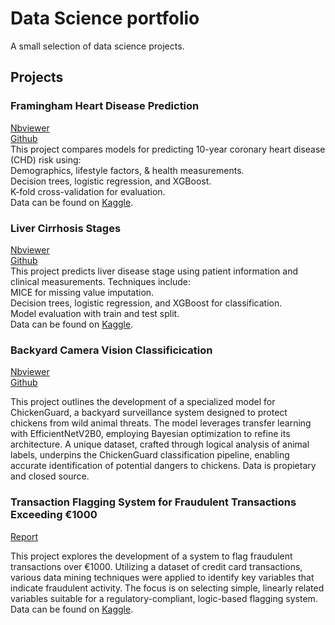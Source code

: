 # Data Science portfolio
A small selection of data science projects. 

## Projects

### Framingham Heart Disease Prediction
<a href="https://nbviewer.org/github/jstrydom/portfolio/blob/main/Framingham_Heart_Disease_Prediction.ipynb" target="_blank">Nbviewer </a> <br>
<a href="https://github.com/jstrydom/portfolio/blob/main/Framingham_Heart_Disease_Prediction.ipynb" target="_blank">Github</a> <br>
This project compares models for predicting 10-year coronary heart disease (CHD) risk using:<br>
Demographics, lifestyle factors, & health measurements.<br>
Decision trees, logistic regression, and XGBoost.<br>
K-fold cross-validation for evaluation.<br>
Data can be found on [Kaggle](https://www.kaggle.com/datasets/aasheesh200/framingham-heart-study-dataset?resource=download).

### Liver Cirrhosis Stages
<a href="https://nbviewer.org/github/jstrydom/portfolio/blob/main/Liver_Cirrhosis_TenYear.ipynb" target="_blank">Nbviewer </a> <br>
<a href="https://github.com/jstrydom/portfolio/blob/main/Liver_Cirrhosis_TenYear.ipynb" target="_blank">Github</a> <br>
This project predicts liver disease stage using patient information and clinical measurements. Techniques include:<br>
MICE for missing value imputation. <br>
Decision trees, logistic regression, and XGBoost for classification. <br>
Model evaluation with train and test split.<br>
Data can be found on <a href="https://www.kaggle.com/datasets/fedesoriano/cirrhosis-prediction-dataset" target="_blank">Kaggle</a>.

### Backyard Camera Vision Classificication
<a href="https://nbviewer.org/github/jstrydom/portfolio/blob/main/Backyard%20Camera%20Vision%20Classificication.ipynb" target="_blank">Nbviewer </a> <br>
<a href="https://github.com/jstrydom/portfolio/blob/main/Backyard%20Camera%20Vision%20Classificication.ipynb" target="_blank">Github</a> <br>

This project outlines the development of a specialized model for ChickenGuard, a backyard surveillance system designed to protect chickens from wild animal threats. The model leverages transfer learning with EfficientNetV2B0, employing Bayesian optimization to refine its architecture. A unique dataset, crafted through logical analysis of animal labels, underpins the ChickenGuard classification pipeline, enabling accurate identification of potential dangers to chickens. Data is propietary and closed source. 

<!---
### Healthcare Claims Fraud
Add nbviewer link 
Add description of project
Data can be found on [Kaggle](https://www.kaggle.com/datasets/rohitrox/healthcare-provider-fraud-detection-analysis).
-->

### Transaction Flagging System for Fraudulent Transactions Exceeding €1000
<a href="https://github.com/jstrydom/portfolio/blob/main/Fraud%20Detection%20Report%20Jan%20Strydom%20.pdf" target="_blank">Report</a> <br>

This project explores the development of a system to flag fraudulent transactions over €1000. Utilizing a dataset of credit card transactions, various data mining techniques were applied to identify key variables that indicate fraudulent activity. The focus is on selecting simple, linearly related variables suitable for a regulatory-compliant, logic-based flagging system. Data can be found on <a href="https://www.kaggle.com/datasets/mlg-ulb/creditcardfraud" target="_blank">Kaggle</a>.

